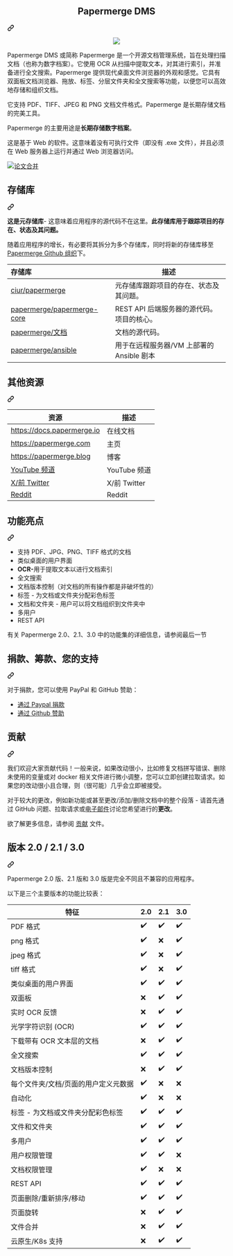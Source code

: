 <div class="Box-sc-g0xbh4-0 bJMeLZ js-snippet-clipboard-copy-unpositioned" data-hpc="true"><article class="markdown-body entry-content container-lg" itemprop="text"><div class="markdown-heading" dir="auto"><h1 align="center" tabindex="-1" class="heading-element" dir="auto"><font style="vertical-align: inherit;"><font style="vertical-align: inherit;">Papermerge DMS</font></font></h1><a id="user-content-papermerge-dms" class="anchor" aria-label="永久链接：Papermerge DMS" href="#papermerge-dms"><svg class="octicon octicon-link" viewBox="0 0 16 16" version="1.1" width="16" height="16" aria-hidden="true"><path d="m7.775 3.275 1.25-1.25a3.5 3.5 0 1 1 4.95 4.95l-2.5 2.5a3.5 3.5 0 0 1-4.95 0 .751.751 0 0 1 .018-1.042.751.751 0 0 1 1.042-.018 1.998 1.998 0 0 0 2.83 0l2.5-2.5a2.002 2.002 0 0 0-2.83-2.83l-1.25 1.25a.751.751 0 0 1-1.042-.018.751.751 0 0 1-.018-1.042Zm-4.69 9.64a1.998 1.998 0 0 0 2.83 0l1.25-1.25a.751.751 0 0 1 1.042.018.751.751 0 0 1 .018 1.042l-1.25 1.25a3.5 3.5 0 1 1-4.95-4.95l2.5-2.5a3.5 3.5 0 0 1 4.95 0 .751.751 0 0 1-.018 1.042.751.751 0 0 1-1.042.018 1.998 1.998 0 0 0-2.83 0l-2.5 2.5a1.998 1.998 0 0 0 0 2.83Z"></path></svg></a></div>
<p align="center" dir="auto">
<a target="_blank" rel="noopener noreferrer" href="/ciur/papermerge/blob/master/artwork/logo.png"><img src="/ciur/papermerge/raw/master/artwork/logo.png" style="max-width: 100%;"></a>
</p>
<p dir="auto"><font style="vertical-align: inherit;"><font style="vertical-align: inherit;">Papermerge DMS 或简称 Papermerge 是一个开源文档管理系统，旨在处理扫描文档（也称为数字档案）。它使用 OCR 从扫描中提取文本，对其进行索引，并准备进行全文搜索。Papermerge 提供现代桌面文件浏览器的外观和感觉。它具有双面板文档浏览器、拖放、标签、分层文件夹和全文搜索等功能，以便您可以高效地存储和组织文档。</font></font></p>
<p dir="auto"><font style="vertical-align: inherit;"><font style="vertical-align: inherit;">它支持 PDF、TIFF、JPEG 和 PNG 文档文件格式。Papermerge 是长期存储文档的完美工具。</font></font></p>
<p dir="auto"><font style="vertical-align: inherit;"><font style="vertical-align: inherit;">Papermerge 的主要用途是</font></font><strong><font style="vertical-align: inherit;"><font style="vertical-align: inherit;">长期存储数字档案</font></font></strong><font style="vertical-align: inherit;"><font style="vertical-align: inherit;">。</font></font></p>
<p dir="auto"><font style="vertical-align: inherit;"><font style="vertical-align: inherit;">这是基于 Web 的软件。这意味着没有可执行文件（即没有 .exe 文件），并且必须在 Web 服务器上运行并通过 Web 浏览器访问。</font></font></p>
<p dir="auto"><a target="_blank" rel="noopener noreferrer" href="/ciur/papermerge/blob/master/img/papermerge3.png"><img src="/ciur/papermerge/raw/master/img/papermerge3.png" alt="论文合并" style="max-width: 100%;"></a></p>
<div class="markdown-heading" dir="auto"><h2 tabindex="-1" class="heading-element" dir="auto"><font style="vertical-align: inherit;"><font style="vertical-align: inherit;">存储库</font></font></h2><a id="user-content-repositories" class="anchor" aria-label="永久链接：存储库" href="#repositories"><svg class="octicon octicon-link" viewBox="0 0 16 16" version="1.1" width="16" height="16" aria-hidden="true"><path d="m7.775 3.275 1.25-1.25a3.5 3.5 0 1 1 4.95 4.95l-2.5 2.5a3.5 3.5 0 0 1-4.95 0 .751.751 0 0 1 .018-1.042.751.751 0 0 1 1.042-.018 1.998 1.998 0 0 0 2.83 0l2.5-2.5a2.002 2.002 0 0 0-2.83-2.83l-1.25 1.25a.751.751 0 0 1-1.042-.018.751.751 0 0 1-.018-1.042Zm-4.69 9.64a1.998 1.998 0 0 0 2.83 0l1.25-1.25a.751.751 0 0 1 1.042.018.751.751 0 0 1 .018 1.042l-1.25 1.25a3.5 3.5 0 1 1-4.95-4.95l2.5-2.5a3.5 3.5 0 0 1 4.95 0 .751.751 0 0 1-.018 1.042.751.751 0 0 1-1.042.018 1.998 1.998 0 0 0-2.83 0l-2.5 2.5a1.998 1.998 0 0 0 0 2.83Z"></path></svg></a></div>
<p dir="auto"><strong><font style="vertical-align: inherit;"><font style="vertical-align: inherit;">这是元存储库</font></font></strong><font style="vertical-align: inherit;"><font style="vertical-align: inherit;">- 这意味着应用程序的源代码不在这里。</font></font><strong><font style="vertical-align: inherit;"><font style="vertical-align: inherit;">此存储库用于跟踪项目的存在、状态及其问题。</font></font></strong></p>
<p dir="auto"><font style="vertical-align: inherit;"><font style="vertical-align: inherit;">随着应用程序的增长，有必要将其拆分为多个存储库，同时将新的存储库移至
</font></font><a href="https://github.com/papermerge"><font style="vertical-align: inherit;"><font style="vertical-align: inherit;">Papermerge Github 组织</font></font></a><font style="vertical-align: inherit;"><font style="vertical-align: inherit;">下。</font></font></p>
<table>
<thead>
<tr>
<th align="left"><font style="vertical-align: inherit;"><font style="vertical-align: inherit;">存储库</font></font></th>
<th><font style="vertical-align: inherit;"><font style="vertical-align: inherit;">描述</font></font></th>
</tr>
</thead>
<tbody>
<tr>
<td align="left"><a href="https://github.com/ciur/papermerge"><font style="vertical-align: inherit;"><font style="vertical-align: inherit;">ciur/papermerge</font></font></a></td>
<td><font style="vertical-align: inherit;"><font style="vertical-align: inherit;">元存储库跟踪项目的存在、状态及其问题。</font></font></td>
</tr>
<tr>
<td align="left"><a href="https://github.com/papermerge/papermerge-core"><font style="vertical-align: inherit;"><font style="vertical-align: inherit;">papermerge/papermerge-core</font></font></a></td>
<td><font style="vertical-align: inherit;"><font style="vertical-align: inherit;">REST API 后端服务器的源代码。项目的核心。</font></font></td>
</tr>
<tr>
<td align="left"><a href="https://github.com/papermerge/documentation"><font style="vertical-align: inherit;"><font style="vertical-align: inherit;">papermerge/文档</font></font></a></td>
<td><font style="vertical-align: inherit;"><font style="vertical-align: inherit;">文档的源代码。</font></font></td>
</tr>
<tr>
<td align="left"><a href="https://github.com/papermerge/ansible"><font style="vertical-align: inherit;"><font style="vertical-align: inherit;">papermerge/ansible</font></font></a></td>
<td><font style="vertical-align: inherit;"><font style="vertical-align: inherit;">用于在远程服务器/VM 上部署的 Ansible 剧本</font></font></td>
</tr>
</tbody>
</table>
<div class="markdown-heading" dir="auto"><h2 tabindex="-1" class="heading-element" dir="auto"><font style="vertical-align: inherit;"><font style="vertical-align: inherit;">其他资源</font></font></h2><a id="user-content-other-resources" class="anchor" aria-label="永久链接：其他资源" href="#other-resources"><svg class="octicon octicon-link" viewBox="0 0 16 16" version="1.1" width="16" height="16" aria-hidden="true"><path d="m7.775 3.275 1.25-1.25a3.5 3.5 0 1 1 4.95 4.95l-2.5 2.5a3.5 3.5 0 0 1-4.95 0 .751.751 0 0 1 .018-1.042.751.751 0 0 1 1.042-.018 1.998 1.998 0 0 0 2.83 0l2.5-2.5a2.002 2.002 0 0 0-2.83-2.83l-1.25 1.25a.751.751 0 0 1-1.042-.018.751.751 0 0 1-.018-1.042Zm-4.69 9.64a1.998 1.998 0 0 0 2.83 0l1.25-1.25a.751.751 0 0 1 1.042.018.751.751 0 0 1 .018 1.042l-1.25 1.25a3.5 3.5 0 1 1-4.95-4.95l2.5-2.5a3.5 3.5 0 0 1 4.95 0 .751.751 0 0 1-.018 1.042.751.751 0 0 1-1.042.018 1.998 1.998 0 0 0-2.83 0l-2.5 2.5a1.998 1.998 0 0 0 0 2.83Z"></path></svg></a></div>
<table>
<thead>
<tr>
<th><font style="vertical-align: inherit;"><font style="vertical-align: inherit;">资源</font></font></th>
<th><font style="vertical-align: inherit;"><font style="vertical-align: inherit;">描述</font></font></th>
</tr>
</thead>
<tbody>
<tr>
<td><a href="https://docs.papermerge.io/" rel="nofollow"><font style="vertical-align: inherit;"><font style="vertical-align: inherit;">https://docs.papermerge.io</font></font></a></td>
<td><font style="vertical-align: inherit;"><font style="vertical-align: inherit;">在线文档</font></font></td>
</tr>
<tr>
<td><a href="https://papermerge.com" rel="nofollow"><font style="vertical-align: inherit;"><font style="vertical-align: inherit;">https://papermerge.com</font></font></a></td>
<td><font style="vertical-align: inherit;"><font style="vertical-align: inherit;">主页</font></font></td>
</tr>
<tr>
<td><a href="https://papermerge.blog" rel="nofollow"><font style="vertical-align: inherit;"><font style="vertical-align: inherit;">https://papermerge.blog</font></font></a></td>
<td><font style="vertical-align: inherit;"><font style="vertical-align: inherit;">博客</font></font></td>
</tr>
<tr>
<td><a href="https://www.youtube.com/channel/UC8KjEsDexEERBw_-VyDbWDg" rel="nofollow"><font style="vertical-align: inherit;"><font style="vertical-align: inherit;">YouTube 频道</font></font></a></td>
<td><font style="vertical-align: inherit;"><font style="vertical-align: inherit;">YouTube 频道</font></font></td>
</tr>
<tr>
<td><a href="https://twitter.com/papermerge" rel="nofollow"><font style="vertical-align: inherit;"><font style="vertical-align: inherit;">X/前 Twitter</font></font></a></td>
<td><font style="vertical-align: inherit;"><font style="vertical-align: inherit;">X/前 Twitter</font></font></td>
</tr>
<tr>
<td><a href="https://www.reddit.com/r/Papermerge/" rel="nofollow"><font style="vertical-align: inherit;"><font style="vertical-align: inherit;">Reddit</font></font></a></td>
<td><font style="vertical-align: inherit;"><font style="vertical-align: inherit;">Reddit</font></font></td>
</tr>
</tbody>
</table>
<div class="markdown-heading" dir="auto"><h2 tabindex="-1" class="heading-element" dir="auto"><font style="vertical-align: inherit;"><font style="vertical-align: inherit;">功能亮点</font></font></h2><a id="user-content-features-highlight" class="anchor" aria-label="固定链接：功能亮点" href="#features-highlight"><svg class="octicon octicon-link" viewBox="0 0 16 16" version="1.1" width="16" height="16" aria-hidden="true"><path d="m7.775 3.275 1.25-1.25a3.5 3.5 0 1 1 4.95 4.95l-2.5 2.5a3.5 3.5 0 0 1-4.95 0 .751.751 0 0 1 .018-1.042.751.751 0 0 1 1.042-.018 1.998 1.998 0 0 0 2.83 0l2.5-2.5a2.002 2.002 0 0 0-2.83-2.83l-1.25 1.25a.751.751 0 0 1-1.042-.018.751.751 0 0 1-.018-1.042Zm-4.69 9.64a1.998 1.998 0 0 0 2.83 0l1.25-1.25a.751.751 0 0 1 1.042.018.751.751 0 0 1 .018 1.042l-1.25 1.25a3.5 3.5 0 1 1-4.95-4.95l2.5-2.5a3.5 3.5 0 0 1 4.95 0 .751.751 0 0 1-.018 1.042.751.751 0 0 1-1.042.018 1.998 1.998 0 0 0-2.83 0l-2.5 2.5a1.998 1.998 0 0 0 0 2.83Z"></path></svg></a></div>
<ul dir="auto">
<li><font style="vertical-align: inherit;"><font style="vertical-align: inherit;">支持 PDF、JPG、PNG、TIFF 格式的文档</font></font></li>
<li><font style="vertical-align: inherit;"><font style="vertical-align: inherit;">类似桌面的用户界面</font></font></li>
<li><strong><font style="vertical-align: inherit;"><font style="vertical-align: inherit;">OCR-</font></font></strong><font style="vertical-align: inherit;"><font style="vertical-align: inherit;">用于提取文本以进行文档索引</font></font></li>
<li><font style="vertical-align: inherit;"><font style="vertical-align: inherit;">全文搜索</font></font></li>
<li><font style="vertical-align: inherit;"><font style="vertical-align: inherit;">文档版本控制（对文档的所有操作都是非破坏性的）</font></font></li>
<li><font style="vertical-align: inherit;"><font style="vertical-align: inherit;">标签 - 为文档或文件夹分配彩色标签</font></font></li>
<li><font style="vertical-align: inherit;"><font style="vertical-align: inherit;">文档和文件夹 - 用户可以将文档组织到文件夹中</font></font></li>
<li><font style="vertical-align: inherit;"><font style="vertical-align: inherit;">多用户</font></font></li>
<li><font style="vertical-align: inherit;"><font style="vertical-align: inherit;">REST API</font></font></li>
</ul>
<p dir="auto"><font style="vertical-align: inherit;"><font style="vertical-align: inherit;">有关 Papermerge 2.0、2.1、3.0 中的功能集的详细信息，请参阅最后一节</font></font></p>
<div class="markdown-heading" dir="auto"><h2 tabindex="-1" class="heading-element" dir="auto"><font style="vertical-align: inherit;"><font style="vertical-align: inherit;">捐款、筹款、您的支持</font></font></h2><a id="user-content-donations-fundraising-your-support" class="anchor" aria-label="永久链接：捐赠、筹款、您的支持" href="#donations-fundraising-your-support"><svg class="octicon octicon-link" viewBox="0 0 16 16" version="1.1" width="16" height="16" aria-hidden="true"><path d="m7.775 3.275 1.25-1.25a3.5 3.5 0 1 1 4.95 4.95l-2.5 2.5a3.5 3.5 0 0 1-4.95 0 .751.751 0 0 1 .018-1.042.751.751 0 0 1 1.042-.018 1.998 1.998 0 0 0 2.83 0l2.5-2.5a2.002 2.002 0 0 0-2.83-2.83l-1.25 1.25a.751.751 0 0 1-1.042-.018.751.751 0 0 1-.018-1.042Zm-4.69 9.64a1.998 1.998 0 0 0 2.83 0l1.25-1.25a.751.751 0 0 1 1.042.018.751.751 0 0 1 .018 1.042l-1.25 1.25a3.5 3.5 0 1 1-4.95-4.95l2.5-2.5a3.5 3.5 0 0 1 4.95 0 .751.751 0 0 1-.018 1.042.751.751 0 0 1-1.042.018 1.998 1.998 0 0 0-2.83 0l-2.5 2.5a1.998 1.998 0 0 0 0 2.83Z"></path></svg></a></div>
<p dir="auto"><font style="vertical-align: inherit;"><font style="vertical-align: inherit;">对于捐款，您可以使用 PayPal 和 GitHub 赞助：</font></font></p>
<ul dir="auto">
<li><a href="https://www.paypal.com/paypalme/eugenciur" rel="nofollow"><font style="vertical-align: inherit;"><font style="vertical-align: inherit;">通过 Paypal 捐款</font></font></a></li>
<li><a href="https://github.com/sponsors/ciur"><font style="vertical-align: inherit;"><font style="vertical-align: inherit;">通过 Github 赞助</font></font></a></li>
</ul>
<div class="markdown-heading" dir="auto"><h2 tabindex="-1" class="heading-element" dir="auto"><font style="vertical-align: inherit;"><font style="vertical-align: inherit;">贡献</font></font></h2><a id="user-content-contributing" class="anchor" aria-label="永久链接：贡献" href="#contributing"><svg class="octicon octicon-link" viewBox="0 0 16 16" version="1.1" width="16" height="16" aria-hidden="true"><path d="m7.775 3.275 1.25-1.25a3.5 3.5 0 1 1 4.95 4.95l-2.5 2.5a3.5 3.5 0 0 1-4.95 0 .751.751 0 0 1 .018-1.042.751.751 0 0 1 1.042-.018 1.998 1.998 0 0 0 2.83 0l2.5-2.5a2.002 2.002 0 0 0-2.83-2.83l-1.25 1.25a.751.751 0 0 1-1.042-.018.751.751 0 0 1-.018-1.042Zm-4.69 9.64a1.998 1.998 0 0 0 2.83 0l1.25-1.25a.751.751 0 0 1 1.042.018.751.751 0 0 1 .018 1.042l-1.25 1.25a3.5 3.5 0 1 1-4.95-4.95l2.5-2.5a3.5 3.5 0 0 1 4.95 0 .751.751 0 0 1-.018 1.042.751.751 0 0 1-1.042.018 1.998 1.998 0 0 0-2.83 0l-2.5 2.5a1.998 1.998 0 0 0 0 2.83Z"></path></svg></a></div>
<p dir="auto"><font style="vertical-align: inherit;"><font style="vertical-align: inherit;">我们欢迎大家贡献代码！一般来说，如果改动很小，比如修复文档拼写错误、删除未使用的变量或对 docker 相关文件进行微小调整，您可以立即创建拉取请求。如果您的改动很小且合理，则（很可能）几乎会立即被接受。</font></font></p>
<p dir="auto"><font style="vertical-align: inherit;"><font style="vertical-align: inherit;">对于较大的更改，例如新功能或甚至更改/添加/删除文档中的整个段落 - 请首先通过 GitHub 问题、拉取请求或</font><a href="mailto:eugen@papermerge.com"><font style="vertical-align: inherit;">电子邮件</font></a><font style="vertical-align: inherit;">讨论您希望进行的</font></font><strong><font style="vertical-align: inherit;"><font style="vertical-align: inherit;">更改</font></font></strong><font style="vertical-align: inherit;"><font style="vertical-align: inherit;">。</font></font><a href="mailto:eugen@papermerge.com"><font style="vertical-align: inherit;"></font></a><font style="vertical-align: inherit;"></font></p>
<p dir="auto"><font style="vertical-align: inherit;"><font style="vertical-align: inherit;">欲了解更多信息，请参阅
</font></font><a href="https://github.com/ciur/papermerge/blob/master/CONTRIBUTING.md"><font style="vertical-align: inherit;"><font style="vertical-align: inherit;">贡献</font></font></a><font style="vertical-align: inherit;"><font style="vertical-align: inherit;">
文件。</font></font></p>
<div class="markdown-heading" dir="auto"><h2 tabindex="-1" class="heading-element" dir="auto"><font style="vertical-align: inherit;"><font style="vertical-align: inherit;">版本 2.0 / 2.1 / 3.0</font></font></h2><a id="user-content-versions-20--21--30" class="anchor" aria-label="永久链接：版本 2.0 / 2.1 / 3.0" href="#versions-20--21--30"><svg class="octicon octicon-link" viewBox="0 0 16 16" version="1.1" width="16" height="16" aria-hidden="true"><path d="m7.775 3.275 1.25-1.25a3.5 3.5 0 1 1 4.95 4.95l-2.5 2.5a3.5 3.5 0 0 1-4.95 0 .751.751 0 0 1 .018-1.042.751.751 0 0 1 1.042-.018 1.998 1.998 0 0 0 2.83 0l2.5-2.5a2.002 2.002 0 0 0-2.83-2.83l-1.25 1.25a.751.751 0 0 1-1.042-.018.751.751 0 0 1-.018-1.042Zm-4.69 9.64a1.998 1.998 0 0 0 2.83 0l1.25-1.25a.751.751 0 0 1 1.042.018.751.751 0 0 1 .018 1.042l-1.25 1.25a3.5 3.5 0 1 1-4.95-4.95l2.5-2.5a3.5 3.5 0 0 1 4.95 0 .751.751 0 0 1-.018 1.042.751.751 0 0 1-1.042.018 1.998 1.998 0 0 0-2.83 0l-2.5 2.5a1.998 1.998 0 0 0 0 2.83Z"></path></svg></a></div>
<p dir="auto"><font style="vertical-align: inherit;"><font style="vertical-align: inherit;">Papermerge 2.0 版、2.1 版和 3.0 版是完全不同且不兼容的应用程序。</font></font></p>
<p dir="auto"><font style="vertical-align: inherit;"><font style="vertical-align: inherit;">以下是三个主要版本的功能比较表：</font></font></p>
<table>
<thead>
<tr>
<th><font style="vertical-align: inherit;"><font style="vertical-align: inherit;">特征</font></font></th>
<th><font style="vertical-align: inherit;"><font style="vertical-align: inherit;">2.0</font></font></th>
<th><font style="vertical-align: inherit;"><font style="vertical-align: inherit;">2.1</font></font></th>
<th><font style="vertical-align: inherit;"><font style="vertical-align: inherit;">3.0</font></font></th>
</tr>
</thead>
<tbody>
<tr>
<td><font style="vertical-align: inherit;"><font style="vertical-align: inherit;">PDF 格式</font></font></td>
<td><font style="vertical-align: inherit;"><font style="vertical-align: inherit;">✔️</font></font></td>
<td><font style="vertical-align: inherit;"><font style="vertical-align: inherit;">✔️</font></font></td>
<td><font style="vertical-align: inherit;"><font style="vertical-align: inherit;">✔️</font></font></td>
</tr>
<tr>
<td><font style="vertical-align: inherit;"><font style="vertical-align: inherit;">png 格式</font></font></td>
<td><font style="vertical-align: inherit;"><font style="vertical-align: inherit;">✔️</font></font></td>
<td><font style="vertical-align: inherit;"><font style="vertical-align: inherit;">❌</font></font></td>
<td><font style="vertical-align: inherit;"><font style="vertical-align: inherit;">✔️</font></font></td>
</tr>
<tr>
<td><font style="vertical-align: inherit;"><font style="vertical-align: inherit;">jpeg 格式</font></font></td>
<td><font style="vertical-align: inherit;"><font style="vertical-align: inherit;">✔️</font></font></td>
<td><font style="vertical-align: inherit;"><font style="vertical-align: inherit;">❌</font></font></td>
<td><font style="vertical-align: inherit;"><font style="vertical-align: inherit;">✔️</font></font></td>
</tr>
<tr>
<td><font style="vertical-align: inherit;"><font style="vertical-align: inherit;">tiff 格式</font></font></td>
<td><font style="vertical-align: inherit;"><font style="vertical-align: inherit;">✔️</font></font></td>
<td><font style="vertical-align: inherit;"><font style="vertical-align: inherit;">❌</font></font></td>
<td><font style="vertical-align: inherit;"><font style="vertical-align: inherit;">✔️</font></font></td>
</tr>
<tr>
<td><font style="vertical-align: inherit;"><font style="vertical-align: inherit;">类似桌面的用户界面</font></font></td>
<td><font style="vertical-align: inherit;"><font style="vertical-align: inherit;">✔️</font></font></td>
<td><font style="vertical-align: inherit;"><font style="vertical-align: inherit;">✔️</font></font></td>
<td><font style="vertical-align: inherit;"><font style="vertical-align: inherit;">✔️</font></font></td>
</tr>
<tr>
<td><font style="vertical-align: inherit;"><font style="vertical-align: inherit;">双面板</font></font></td>
<td><font style="vertical-align: inherit;"><font style="vertical-align: inherit;">❌</font></font></td>
<td><font style="vertical-align: inherit;"><font style="vertical-align: inherit;">✔️</font></font></td>
<td><font style="vertical-align: inherit;"><font style="vertical-align: inherit;">✔️</font></font></td>
</tr>
<tr>
<td><font style="vertical-align: inherit;"><font style="vertical-align: inherit;">实时 OCR 反馈</font></font></td>
<td><font style="vertical-align: inherit;"><font style="vertical-align: inherit;">❌</font></font></td>
<td><font style="vertical-align: inherit;"><font style="vertical-align: inherit;">✔️</font></font></td>
<td><font style="vertical-align: inherit;"><font style="vertical-align: inherit;">✔️</font></font></td>
</tr>
<tr>
<td><font style="vertical-align: inherit;"><font style="vertical-align: inherit;">光学字符识别 (OCR)</font></font></td>
<td><font style="vertical-align: inherit;"><font style="vertical-align: inherit;">✔️</font></font></td>
<td><font style="vertical-align: inherit;"><font style="vertical-align: inherit;">✔️</font></font></td>
<td><font style="vertical-align: inherit;"><font style="vertical-align: inherit;">✔️</font></font></td>
</tr>
<tr>
<td><font style="vertical-align: inherit;"><font style="vertical-align: inherit;">下载带有 OCR 文本层的文档</font></font></td>
<td><font style="vertical-align: inherit;"><font style="vertical-align: inherit;">❌</font></font></td>
<td><font style="vertical-align: inherit;"><font style="vertical-align: inherit;">✔️</font></font></td>
<td><font style="vertical-align: inherit;"><font style="vertical-align: inherit;">✔️</font></font></td>
</tr>
<tr>
<td><font style="vertical-align: inherit;"><font style="vertical-align: inherit;">全文搜索</font></font></td>
<td><font style="vertical-align: inherit;"><font style="vertical-align: inherit;">✔️</font></font></td>
<td><font style="vertical-align: inherit;"><font style="vertical-align: inherit;">✔️</font></font></td>
<td><font style="vertical-align: inherit;"><font style="vertical-align: inherit;">✔️</font></font></td>
</tr>
<tr>
<td><font style="vertical-align: inherit;"><font style="vertical-align: inherit;">文档版本控制</font></font></td>
<td><font style="vertical-align: inherit;"><font style="vertical-align: inherit;">❌</font></font></td>
<td><font style="vertical-align: inherit;"><font style="vertical-align: inherit;">✔️</font></font></td>
<td><font style="vertical-align: inherit;"><font style="vertical-align: inherit;">✔️</font></font></td>
</tr>
<tr>
<td><font style="vertical-align: inherit;"><font style="vertical-align: inherit;">每个文件夹/文档/页面的用户定义元数据</font></font></td>
<td><font style="vertical-align: inherit;"><font style="vertical-align: inherit;">✔️</font></font></td>
<td><font style="vertical-align: inherit;"><font style="vertical-align: inherit;">❌</font></font></td>
<td><font style="vertical-align: inherit;"><font style="vertical-align: inherit;">❌</font></font></td>
</tr>
<tr>
<td><font style="vertical-align: inherit;"><font style="vertical-align: inherit;">自动化</font></font></td>
<td><font style="vertical-align: inherit;"><font style="vertical-align: inherit;">✔️</font></font></td>
<td><font style="vertical-align: inherit;"><font style="vertical-align: inherit;">❌</font></font></td>
<td><font style="vertical-align: inherit;"><font style="vertical-align: inherit;">❌</font></font></td>
</tr>
<tr>
<td><font style="vertical-align: inherit;"><font style="vertical-align: inherit;">标签 - 为文档或文件夹分配彩色标签</font></font></td>
<td><font style="vertical-align: inherit;"><font style="vertical-align: inherit;">✔️</font></font></td>
<td><font style="vertical-align: inherit;"><font style="vertical-align: inherit;">✔️</font></font></td>
<td><font style="vertical-align: inherit;"><font style="vertical-align: inherit;">✔️</font></font></td>
</tr>
<tr>
<td><font style="vertical-align: inherit;"><font style="vertical-align: inherit;">文件和文件夹</font></font></td>
<td><font style="vertical-align: inherit;"><font style="vertical-align: inherit;">✔️</font></font></td>
<td><font style="vertical-align: inherit;"><font style="vertical-align: inherit;">✔️</font></font></td>
<td><font style="vertical-align: inherit;"><font style="vertical-align: inherit;">✔️</font></font></td>
</tr>
<tr>
<td><font style="vertical-align: inherit;"><font style="vertical-align: inherit;">多用户</font></font></td>
<td><font style="vertical-align: inherit;"><font style="vertical-align: inherit;">✔️</font></font></td>
<td><font style="vertical-align: inherit;"><font style="vertical-align: inherit;">✔️</font></font></td>
<td><font style="vertical-align: inherit;"><font style="vertical-align: inherit;">✔️</font></font></td>
</tr>
<tr>
<td><font style="vertical-align: inherit;"><font style="vertical-align: inherit;">用户权限管理</font></font></td>
<td><font style="vertical-align: inherit;"><font style="vertical-align: inherit;">✔️</font></font></td>
<td><font style="vertical-align: inherit;"><font style="vertical-align: inherit;">✔️</font></font></td>
<td><font style="vertical-align: inherit;"><font style="vertical-align: inherit;">❌</font></font></td>
</tr>
<tr>
<td><font style="vertical-align: inherit;"><font style="vertical-align: inherit;">文档权限管理</font></font></td>
<td><font style="vertical-align: inherit;"><font style="vertical-align: inherit;">✔️</font></font></td>
<td><font style="vertical-align: inherit;"><font style="vertical-align: inherit;">❌</font></font></td>
<td><font style="vertical-align: inherit;"><font style="vertical-align: inherit;">❌</font></font></td>
</tr>
<tr>
<td><font style="vertical-align: inherit;"><font style="vertical-align: inherit;">REST API</font></font></td>
<td><font style="vertical-align: inherit;"><font style="vertical-align: inherit;">✔️</font></font></td>
<td><font style="vertical-align: inherit;"><font style="vertical-align: inherit;">✔️</font></font></td>
<td><font style="vertical-align: inherit;"><font style="vertical-align: inherit;">✔️</font></font></td>
</tr>
<tr>
<td><font style="vertical-align: inherit;"><font style="vertical-align: inherit;">页面删除/重新排序/移动</font></font></td>
<td><font style="vertical-align: inherit;"><font style="vertical-align: inherit;">✔️</font></font></td>
<td><font style="vertical-align: inherit;"><font style="vertical-align: inherit;">✔️</font></font></td>
<td><font style="vertical-align: inherit;"><font style="vertical-align: inherit;">✔️</font></font></td>
</tr>
<tr>
<td><font style="vertical-align: inherit;"><font style="vertical-align: inherit;">页面旋转</font></font></td>
<td><font style="vertical-align: inherit;"><font style="vertical-align: inherit;">❌</font></font></td>
<td><font style="vertical-align: inherit;"><font style="vertical-align: inherit;">✔️</font></font></td>
<td><font style="vertical-align: inherit;"><font style="vertical-align: inherit;">✔️</font></font></td>
</tr>
<tr>
<td><font style="vertical-align: inherit;"><font style="vertical-align: inherit;">文件合并</font></font></td>
<td><font style="vertical-align: inherit;"><font style="vertical-align: inherit;">❌</font></font></td>
<td><font style="vertical-align: inherit;"><font style="vertical-align: inherit;">✔️</font></font></td>
<td><font style="vertical-align: inherit;"><font style="vertical-align: inherit;">✔️</font></font></td>
</tr>
<tr>
<td><font style="vertical-align: inherit;"><font style="vertical-align: inherit;">云原生/K8s 支持</font></font></td>
<td><font style="vertical-align: inherit;"><font style="vertical-align: inherit;">❌</font></font></td>
<td><font style="vertical-align: inherit;"><font style="vertical-align: inherit;">✔️</font></font></td>
<td><font style="vertical-align: inherit;"><font style="vertical-align: inherit;">✔️</font></font></td>
</tr>
</tbody>
</table>
</article></div>
